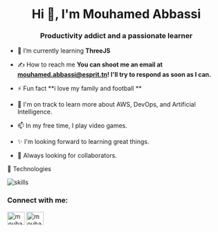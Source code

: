 <h1 align="center">Hi 👋, I'm Mouhamed Abbassi</h1>
<h3 align="center">Productivity addict and a passionate learner</h3>

 

- 🌱 I’m currently learning **ThreeJS**

- ✍️  How to reach me **You can shoot me an email at mouhamed.abbassi@esprit.tn! I'll try to respond as soon as I can.**

- ⚡ Fun fact **i love my family and football **

- 🌱  I'm on track to learn more about AWS, DevOps, and Artificial Intelligence.

- 📫 In my free time, I play video games.

- ✨ I'm looking forward to learning great things.

- 🌱 Always looking for collaborators.

🔧 Technologies

![skills](https://skillicons.dev/icons?i=html,css,js,ts,java,php,nodejs,express,symfony,spring,react,next,angular,tailwind,bootstrap,mongodb,mysql,postgres,bash,git,vscode&theme=dark&perline=15)

 


<h3 align="left">Connect with me:</h3>
<p align="left">

<a href="https://www.linkedin.com/in/mouhamed-abbassi-b46b74200/" target="blank"><img align="center" src="https://raw.githubusercontent.com/rahuldkjain/github-profile-readme-generator/master/src/images/icons/Social/linked-in-alt.svg" alt="mouhamed-abbassi" height="30" width="40" /></a>
<a href="mailto:mouhamed.abbassi@esprit.tn" target="_blank">
  <img align="center" src="https://upload.wikimedia.org/wikipedia/commons/4/4e/Mail_%28iOS%29.svg" alt="mouhamed.abbassi@esprit.tn" height="30" width="40" />
</a>
</p>

 

